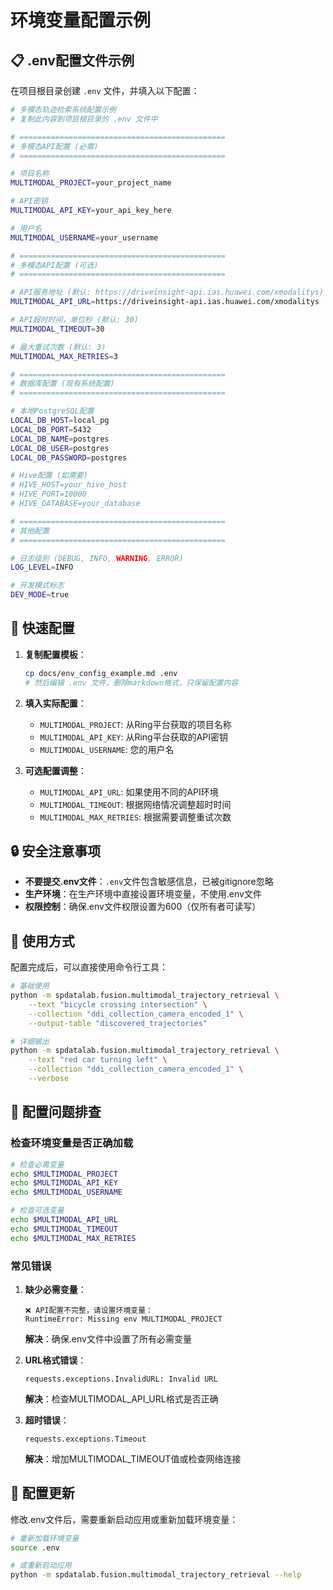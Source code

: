 # 环境变量配置示例

## 📋 .env配置文件示例

在项目根目录创建 `.env` 文件，并填入以下配置：

```bash
# 多模态轨迹检索系统配置示例
# 复制此内容到项目根目录的 .env 文件中

# ==============================================
# 多模态API配置 (必需)
# ==============================================

# 项目名称
MULTIMODAL_PROJECT=your_project_name

# API密钥
MULTIMODAL_API_KEY=your_api_key_here

# 用户名
MULTIMODAL_USERNAME=your_username

# ==============================================
# 多模态API配置 (可选)
# ==============================================

# API服务地址 (默认: https://driveinsight-api.ias.huawei.com/xmodalitys)
MULTIMODAL_API_URL=https://driveinsight-api.ias.huawei.com/xmodalitys

# API超时时间，单位秒 (默认: 30)
MULTIMODAL_TIMEOUT=30

# 最大重试次数 (默认: 3)
MULTIMODAL_MAX_RETRIES=3

# ==============================================
# 数据库配置 (现有系统配置)
# ==============================================

# 本地PostgreSQL配置
LOCAL_DB_HOST=local_pg
LOCAL_DB_PORT=5432
LOCAL_DB_NAME=postgres
LOCAL_DB_USER=postgres
LOCAL_DB_PASSWORD=postgres

# Hive配置 (如需要)
# HIVE_HOST=your_hive_host
# HIVE_PORT=10000
# HIVE_DATABASE=your_database

# ==============================================
# 其他配置
# ==============================================

# 日志级别 (DEBUG, INFO, WARNING, ERROR)
LOG_LEVEL=INFO

# 开发模式标志
DEV_MODE=true
```

## 🚀 快速配置

1. **复制配置模板**：
   ```bash
   cp docs/env_config_example.md .env
   # 然后编辑 .env 文件，删除markdown格式，只保留配置内容
   ```

2. **填入实际配置**：
   - `MULTIMODAL_PROJECT`: 从Ring平台获取的项目名称
   - `MULTIMODAL_API_KEY`: 从Ring平台获取的API密钥
   - `MULTIMODAL_USERNAME`: 您的用户名

3. **可选配置调整**：
   - `MULTIMODAL_API_URL`: 如果使用不同的API环境
   - `MULTIMODAL_TIMEOUT`: 根据网络情况调整超时时间
   - `MULTIMODAL_MAX_RETRIES`: 根据需要调整重试次数

## 🔒 安全注意事项

- **不要提交.env文件**：`.env`文件包含敏感信息，已被gitignore忽略
- **生产环境**：在生产环境中直接设置环境变量，不使用.env文件
- **权限控制**：确保.env文件权限设置为600（仅所有者可读写）

## 📖 使用方式

配置完成后，可以直接使用命令行工具：

```bash
# 基础使用
python -m spdatalab.fusion.multimodal_trajectory_retrieval \
    --text "bicycle crossing intersection" \
    --collection "ddi_collection_camera_encoded_1" \
    --output-table "discovered_trajectories"

# 详细输出
python -m spdatalab.fusion.multimodal_trajectory_retrieval \
    --text "red car turning left" \
    --collection "ddi_collection_camera_encoded_1" \
    --verbose
```

## 🐛 配置问题排查

### 检查环境变量是否正确加载

```bash
# 检查必需变量
echo $MULTIMODAL_PROJECT
echo $MULTIMODAL_API_KEY
echo $MULTIMODAL_USERNAME

# 检查可选变量
echo $MULTIMODAL_API_URL
echo $MULTIMODAL_TIMEOUT
echo $MULTIMODAL_MAX_RETRIES
```

### 常见错误

1. **缺少必需变量**：
   ```
   ❌ API配置不完整，请设置环境变量：
   RuntimeError: Missing env MULTIMODAL_PROJECT
   ```
   **解决**：确保.env文件中设置了所有必需变量

2. **URL格式错误**：
   ```
   requests.exceptions.InvalidURL: Invalid URL
   ```
   **解决**：检查MULTIMODAL_API_URL格式是否正确

3. **超时错误**：
   ```
   requests.exceptions.Timeout
   ```
   **解决**：增加MULTIMODAL_TIMEOUT值或检查网络连接

## 🔄 配置更新

修改.env文件后，需要重新启动应用或重新加载环境变量：

```bash
# 重新加载环境变量
source .env

# 或重新启动应用
python -m spdatalab.fusion.multimodal_trajectory_retrieval --help
```
